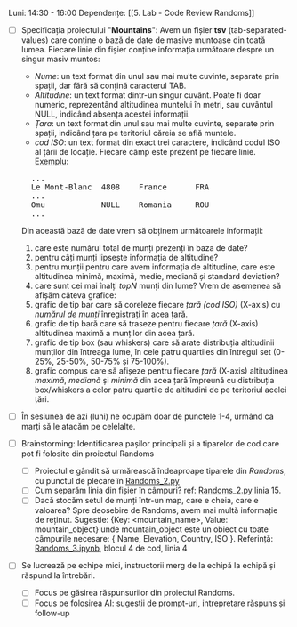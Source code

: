 Luni: 14:30 - 16:00
Dependențe: [[5. Lab - Code Review Randoms]]

- [ ] Specificația proiectului "__Mountains__":
	Avem un fișier **tsv** (tab-separated-values) care conține o bază de date de masive muntoase din toată lumea. Fiecare linie din fișier conține informația următoare despre un singur masiv muntos:
	- _Nume_: un text format din unul sau mai multe cuvinte, separate prin spații, dar fără să conțină caracterul TAB.
	- _Altitudine_: un text format dintr-un singur cuvânt. Poate fi doar numeric, reprezentând altitudinea muntelui în metri, sau cuvântul NULL, indicând absența acestei informații.
	- *Țara*: un text format din unul sau mai multe cuvinte, separate prin spații, indicând țara pe teritoriul căreia se află muntele.
	- *cod ISO*: un text format din exact trei caractere, indicând codul ISO al țării de locație.
	Fiecare câmp este prezent pe fiecare linie.
	<u>Exemplu</u>:
	<pre>
	...
	Le Mont-Blanc  4808    France      FRA
	...
	Omu            NULL    Romania     ROU
	...</pre>
	Din această bază de date vrem să obținem următoarele informații:
	1. care este numărul total de munți prezenți în baza de date?
	2. pentru câți munți lipsește informația de altitudine?
	3. pentru munții pentru care avem informația de altitudine, care este altitudinea minimă, maximă, medie, mediană și standard deviation?
	4. care sunt cei mai înalți *topN* munți din lume?
	Vrem de asemenea să afișăm câteva grafice: 
	5. grafic de tip bar care să coreleze fiecare *țară (cod ISO)* (X-axis) cu *numărul de munți* înregistrați în acea țară.
	6. grafic de tip bară care să traseze pentru fiecare *țară* (X-axis) altitudinea maximă a munților din acea țară.
	7. grafic de tip box (sau whiskers) care să arate distribuția altitudinii munților din întreaga lume, în cele patru quartiles din întregul set (0-25%, 25-50%, 50-75% și 75-100%).
	8. grafic compus care să afișeze pentru fiecare *țară* (X-axis) altitudinea *maximă*, *mediană* și *minimă* din acea țară împreună cu distribuția box/whiskers a celor patru quartile de altitudini de pe teritoriul acelei țări.

- [ ] În sesiunea de azi (luni) ne ocupăm doar de punctele 1-4, urmând ca marți să le atacăm pe celelalte.
- [ ] Brainstorming: Identificarea pașilor principali și a tiparelor de cod care pot fi folosite din proiectul Randoms
	- [ ] Proiectul e gândit să urmărească îndeaproape tiparele din *Randoms*, cu punctul de plecare în [Randoms_2.py](https://github.com/FlorinTeo/CodeSinaia-2025.src/blob/main/IntroToPy/Randoms_2.py)
	- [ ] Cum separăm linia din fișier în câmpuri? ref: [Randoms_2.py](https://github.com/FlorinTeo/CodeSinaia-2025.src/blob/main/IntroToPy/Randoms_2.py) linia 15.
	- [ ] Dacă stocăm setul de munți într-un map, care e cheia, care e valoarea? Spre deosebire de Randoms, avem mai multă informație de reținut. Sugestie: {Key: <mountain_name>, Value: mountain_object} unde mountain_object este un obiect cu toate câmpurile necesare:
		{ Name, Elevation, Country, ISO }. Referință: [Randoms_3.ipynb](https://github.com/FlorinTeo/CodeSinaia-2025.src/blob/main/IntroToPy/Randoms_3.ipynb), blocul 4 de cod, linia 4
- [ ] Se lucrează pe echipe mici, instructorii merg de la echipă la echipă și răspund la întrebări.
	- [ ] Focus pe găsirea răspunsurilor din proiectul Randoms.
	- [ ] Focus pe folosirea AI: sugestii de prompt-uri, intrepretare răspuns și follow-up
